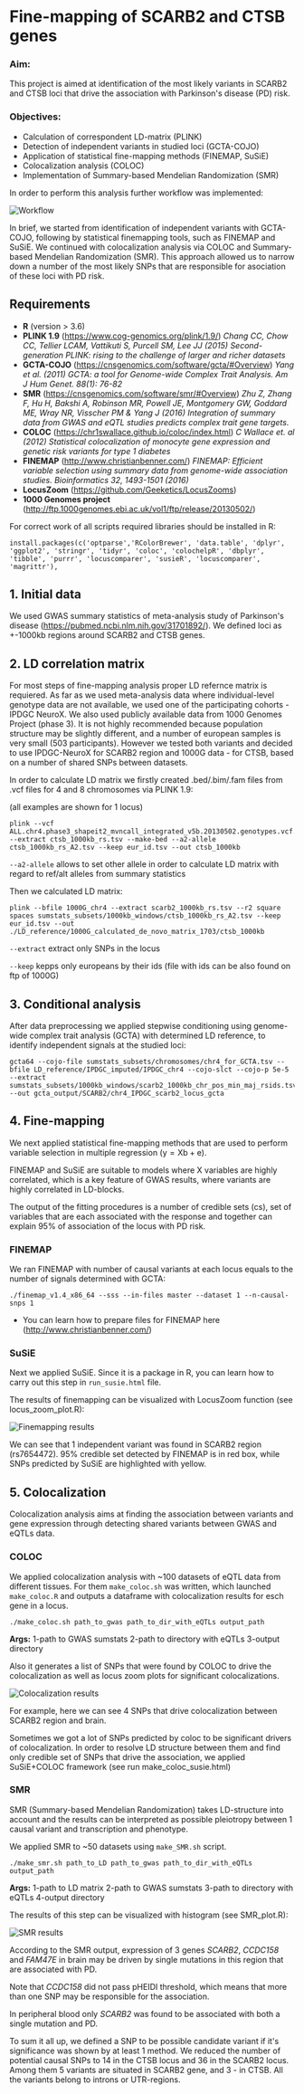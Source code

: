 # Fine-mapping of SCARB2 and CTSB genes 

### Aim:

This project is aimed at identification of the most likely variants in SCARB2 and CTSB loci that drive the association with Parkinson's disease (PD) risk.

### Objectives:

* Calculation of correspondent LD-matrix (PLINK)
* Detection of independent variants in studied loci (GCTA-COJO)
* Application of statistical fine-mapping methods (FINEMAP, SuSiE)
* Colocalization analysis (COLOC)
* Implementation of Summary-based Mendelian Randomization (SMR)


In order to perform this analysis further workflow was implemented:


![*Workflow*](figures/main_scheme.png)


In brief, we started from identification of independent variants with GCTA-COJO, following by statistical finemapping tools, such as FINEMAP and SuSiE. We continued with colocalization analysis via COLOC and Summary-based Mendelian Randomization (SMR). This approach allowed us to narrow down a number of the most likely SNPs that are responsible for asociation of these loci with PD risk.

## Requirements
* **R** (version > 3.6)
* **PLINK 1.9** (https://www.cog-genomics.org/plink/1.9/) *Chang CC, Chow CC, Tellier LCAM, Vattikuti S, Purcell SM, Lee JJ (2015) Second-generation PLINK: rising to the challenge of larger and richer datasets*
* **GCTA-COJO** (https://cnsgenomics.com/software/gcta/#Overview) *Yang et al. (2011) GCTA: a tool for Genome-wide Complex Trait Analysis. Am J Hum Genet. 88(1): 76-82*
* **SMR** (https://cnsgenomics.com/software/smr/#Overview) *Zhu Z, Zhang F, Hu H, Bakshi A, Robinson MR, Powell JE, Montgomery GW, Goddard ME, Wray NR, Visscher PM & Yang J (2016) Integration of summary data from GWAS and eQTL studies predicts complex trait gene targets.*
* **COLOC** (https://chr1swallace.github.io/coloc/index.html) *C Wallace et. al (2012) Statistical colocalization of monocyte gene expression and genetic risk variants for type 1 diabetes*
* **FINEMAP** (http://www.christianbenner.com/) *FINEMAP: Efficient variable selection using summary data from genome-wide association studies. Bioinformatics 32, 1493-1501 (2016)*
* **LocusZoom** (https://github.com/Geeketics/LocusZooms)
* **1000 Genomes project** (http://ftp.1000genomes.ebi.ac.uk/vol1/ftp/release/20130502/)


For correct work of all scripts required libraries should be installed in R:
```console
install.packages(c('optparse','RColorBrewer', 'data.table', 'dplyr', 'ggplot2', 'stringr', 'tidyr', 'coloc', 'colochelpR', 'dbplyr', 'tibble', 'purrr', 'locuscomparer', 'susieR', 'locuscomparer', 'magrittr'), 
```

## 1. Initial data

We used GWAS summary statistics of meta-analysis study of Parkinson's disease (https://pubmed.ncbi.nlm.nih.gov/31701892/). We defined loci as +-1000kb regions around SCARB2 and CTSB genes.

## 2. LD correlation matrix

For most steps of fine-mapping analysis proper LD refernce matrix is requiered. As far as we used meta-analysis data where individual-level genotype data are not available, we used one of the participating cohorts - IPDGC NeuroX. We also used publicly available data from 1000 Genomes Project (phase 3). It is not highly recommended because population structure may be slightly different, and a number of european samples is very small (503 participants). However we tested both variants and decided to use IPDGC-NeuroX for SCARB2 region and 1000G data - for CTSB, based on a number of shared SNPs between datasets.

In order to calculate LD matrix we firstly created .bed/.bim/.fam files from .vcf files for 4 and 8 chromosomes via PLINK 1.9:

(all examples are shown for 1 locus)

```console
plink --vcf ALL.chr4.phase3_shapeit2_mvncall_integrated_v5b.20130502.genotypes.vcf.gz --extract ctsb_1000kb_rs.tsv --make-bed --a2-allele ctsb_1000kb_rs_A2.tsv --keep eur_id.tsv --out ctsb_1000kb
```

```--a2-allele``` allows to set other allele in order to calculate LD matrix with regard to ref/alt alleles from summary statistics

Then we calculated LD matrix:

```console
plink --bfile 1000G_chr4 --extract scarb2_1000kb_rs.tsv --r2 square spaces sumstats_subsets/1000kb_windows/ctsb_1000kb_rs_A2.tsv --keep eur_id.tsv --out ./LD_reference/1000G_calculated_de_novo_matrix_1703/ctsb_1000kb
```

```--extract``` extract only SNPs in the locus

```--keep``` kepps only europeans by their ids (file with ids can be also found on ftp of 1000G)


## 3. Conditional analysis

After data preprocessing we applied stepwise conditioning using genome-wide complex trait analysis (GCTA) with determined LD reference, to identify independent signals at the studied loci:

```console
gcta64 --cojo-file sumstats_subsets/chromosomes/chr4_for_GCTA.tsv --bfile LD_reference/IPDGC_imputed/IPDGC_chr4 --cojo-slct --cojo-p 5e-5 --extract sumstats_subsets/1000kb_windows/scarb2_1000kb_chr_pos_min_maj_rsids.tsv --out gcta_output/SCARB2/chr4_IPDGC_scarb2_locus_gcta
```

## 4. Fine-mapping

We next applied statistical fine-mapping methods that are used to perform variable selection in multiple regression (y = Xb + e). 

FINEMAP and SuSiE are suitable to models where X variables are highly correlated, which is a key feature of GWAS results, where variants are highly correlated in LD-blocks. 

The output of the fitting procedures is a number of credible sets (cs), set of  variables that are each associated with the response and together can explain 95% of association of the locus with PD risk.

### FINEMAP

We ran FINEMAP with number of causal variants at each locus equals to the number of signals determined with GCTA:

```console
./finemap_v1.4_x86_64 --sss --in-files master --dataset 1 --n-causal-snps 1
```

* You can learn how to prepare files for FINEMAP here (http://www.christianbenner.com/)

### SuSiE

Next we applied SuSiE. Since it is a package in R, you can learn how to carry out this step in ```run_susie.html``` file.

The results of finemapping can be visualized with LocusZoom function (see locus_zoom_plot.R):

![*Finemapping results*](figures/SCARB2_finemap_GWAS.png)

We can see that 1 independent variant was found in SCARB2 region (rs7654472). 95% credible set detected by FINEMAP is in red box, while SNPs predicted by SuSiE are highlighted with yellow.

## 5. Colocalization

Colocalization analysis aims at finding the association between variants and gene expression through detecting shared variants between GWAS and eQTLs data.

### COLOC

We applied colocalization analysis with ~100 datasets of eQTL data from different tissues. For them ```make_coloc.sh``` was written, which launched ```make_coloc.R``` and outputs a dataframe with colocalization results for esch gene in a locus. 

```console
./make_coloc.sh path_to_gwas path_to_dir_with_eQTLs output_path
```

**Args:**
1-path to GWAS sumstats
2-path to directory with eQTLs
3-output directory

Also it generates a list of SNPs that were found by COLOC to drive the colocalization as well as locus zoom plots for significant colocalizations.

![*Colocalization results*](figures/scarb2_emeta_coloc.png)

For example, here we can see 4 SNPs that drive colocalization between SCARB2 region and  brain.

Sometimes we got a lot of SNPs predicted by coloc to be significant drivers of colocalization. In order to resolve LD structure between them and find only credible set of SNPs that drive the association, we applied SuSiE+COLOC framework (see run make_coloc_susie.html)


### SMR 
SMR (Summary-based Mendelian Randomization) takes LD-structure into account and the results can be interpreted as possible pleiotropy between 1 causal variant and transcription and phenotype.

We applied SMR to ~50 datasets using ```make_SMR.sh``` script. 

```console
./make_smr.sh path_to_LD path_to_gwas path_to_dir_with_eQTLs output_path
```

**Args:**
1-path to LD matrix
2-path to GWAS sumstats
3-path to directory with eQTLs
4-output directory

The results of this step can be visualized with histogram (see SMR_plot.R):

![*SMR results*](figures/scarb2_locus_SMR.png)

According to the SMR output, expression of 3 genes *SCARB2*, *CCDC158* and *FAM47E* in brain may be driven by single mutations in this region that are associated with PD. 

Note that *CCDC158* did not pass pHEIDI threshold, which means that more than one SNP may be responsible for the association.

In peripheral blood only *SCARB2* was found to be associated with both a single mutation and PD.

To sum it all up, we defined a SNP to be possible candidate variant if it's significance was shown by at least 1 method. We reduced the number of potential causal SNPs to 14 in the CTSB locus and 36 in the SCARB2 locus. Among them 5 variants are situated in SCARB2 gene, and 3 - in CTSB. All the variants belong to introns or UTR-regions.
